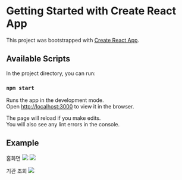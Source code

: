 # Getting Started with Create React App

This project was bootstrapped with [Create React App](https://github.com/facebook/create-react-app).

## Available Scripts

In the project directory, you can run:

### `npm start`

Runs the app in the development mode.\
Open [http://localhost:3000](http://localhost:3000) to view it in the browser.

The page will reload if you make edits.\
You will also see any lint errors in the console.

## Example
홈화면
<img src=https://user-images.githubusercontent.com/73322485/156969134-0d3c4b04-678b-4fa4-8ba0-1ebe2d29a800.gif>
<img src=https://user-images.githubusercontent.com/73322485/156969363-7dc2f6e5-eb7e-41fa-a586-35739f1584e5.gif>

기관 조회
<img src=![기관조회](https://user-images.githubusercontent.com/73322485/165975500-6457198e-7340-4ce9-b02b-4c65b4925465.gif)>
